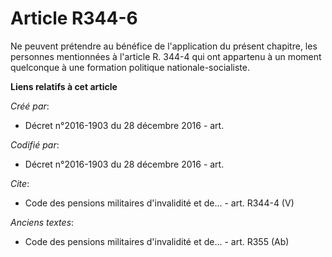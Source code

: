 # Article R344-6

Ne peuvent prétendre au bénéfice de l'application du présent chapitre, les personnes mentionnées à l'article R. 344-4 qui ont
appartenu à un moment quelconque à une formation politique nationale-socialiste.

**Liens relatifs à cet article**

_Créé par_:

  - Décret n°2016-1903 du 28 décembre 2016 - art.

_Codifié par_:

  - Décret n°2016-1903 du 28 décembre 2016 - art.

_Cite_:

  - Code des pensions militaires d'invalidité et de... - art. R344-4 (V)

_Anciens textes_:

  - Code des pensions militaires d'invalidité et de... - art. R355 (Ab)
